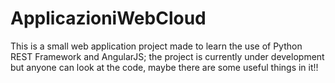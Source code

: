 # ApplicazioniWebCloud

This is a small web application project made to learn the use of Python REST Framework and AngularJS; the project is currently under development but anyone can look at the code, maybe there are some useful things in it!!


